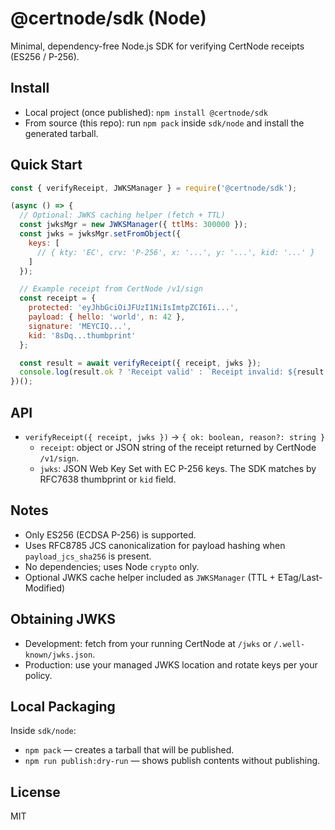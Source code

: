 # @certnode/sdk (Node)

Minimal, dependency-free Node.js SDK for verifying CertNode receipts (ES256 / P-256).

## Install

- Local project (once published): `npm install @certnode/sdk`
- From source (this repo): run `npm pack` inside `sdk/node` and install the generated tarball.

## Quick Start

```js
const { verifyReceipt, JWKSManager } = require('@certnode/sdk');

(async () => {
  // Optional: JWKS caching helper (fetch + TTL)
  const jwksMgr = new JWKSManager({ ttlMs: 300000 });
  const jwks = jwksMgr.setFromObject({
    keys: [
      // { kty: 'EC', crv: 'P-256', x: '...', y: '...', kid: '...' }
    ]
  });

  // Example receipt from CertNode /v1/sign
  const receipt = {
    protected: 'eyJhbGciOiJFUzI1NiIsImtpZCI6Ii...',
    payload: { hello: 'world', n: 42 },
    signature: 'MEYCIQ...',
    kid: '8sDq...thumbprint'
  };

  const result = await verifyReceipt({ receipt, jwks });
  console.log(result.ok ? 'Receipt valid' : `Receipt invalid: ${result.reason}`);
})();
```

## API

- `verifyReceipt({ receipt, jwks })` -> `{ ok: boolean, reason?: string }`
  - `receipt`: object or JSON string of the receipt returned by CertNode `/v1/sign`.
  - `jwks`: JSON Web Key Set with EC P-256 keys. The SDK matches by RFC7638 thumbprint or `kid` field.

## Notes

- Only ES256 (ECDSA P-256) is supported.
- Uses RFC8785 JCS canonicalization for payload hashing when `payload_jcs_sha256` is present.
- No dependencies; uses Node `crypto` only.
- Optional JWKS cache helper included as `JWKSManager` (TTL + ETag/Last-Modified)

## Obtaining JWKS

- Development: fetch from your running CertNode at `/jwks` or `/.well-known/jwks.json`.
- Production: use your managed JWKS location and rotate keys per your policy.

## Local Packaging

Inside `sdk/node`:

- `npm pack` — creates a tarball that will be published.
- `npm run publish:dry-run` — shows publish contents without publishing.

## License

MIT


